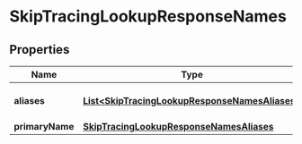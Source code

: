 

# SkipTracingLookupResponseNames

## Properties

Name | Type | Description | Notes
------------ | ------------- | ------------- | -------------
**aliases** | [**List&lt;SkipTracingLookupResponseNamesAliases&gt;**](SkipTracingLookupResponseNamesAliases.md) | A list of the person&#39;s aliases. |  [optional]
**primaryName** | [**SkipTracingLookupResponseNamesAliases**](SkipTracingLookupResponseNamesAliases.md) |  |  [optional]




